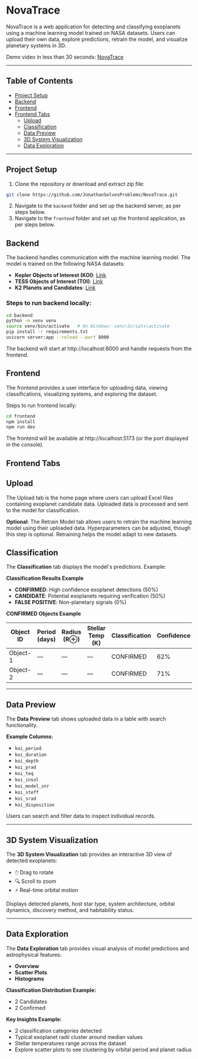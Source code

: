 # NovaTrace

NovaTrace is a web application for detecting and classifying exoplanets using a machine learning model trained on NASA datasets. Users can upload their own data, explore predictions, retrain the model, and visualize planetary systems in 3D.

Demo video in less than 30 seconds: [NovaTrace](https://www.youtube.com/watch?v=dj61c_GsUUk)

---

## Table of Contents

- [Project Setup](#project-setup)
- [Backend](#backend)
- [Frontend](#frontend)
- [Frontend Tabs](#frontend-tabs)
  - [Upload](#upload)
  - [Classification](#classification)
  - [Data Preview](#data-preview)
  - [3D System Visualization](#3d-system-visualization)
  - [Data Exploration](#data-exploration)

---

## Project Setup

1. Clone the repository or download and extract zip file:

```bash
git clone https://github.com/JonathanSolvesProblems/NovaTrace.git
```

2. Navigate to the `backend` folder and set up the backend server, as per steps below.
3. Navigate to the `frontend` folder and set up the frontend application, as per steps below.

## Backend

The backend handles communication with the machine learning model. The model is trained on the following NASA datasets:

- **Kepler Objects of Interest (KOI)**: [Link](https://exoplanetarchive.ipac.caltech.edu/cgi-bin/TblView/nph-tblView?app=ExoTbls&config=cumulative)
- **TESS Objects of Interest (TOI)**: [Link](https://exoplanetarchive.ipac.caltech.edu/cgi-bin/TblView/nph-tblView?app=ExoTbls&config=TOI)
- **K2 Planets and Candidates**: [Link](https://exoplanetarchive.ipac.caltech.edu/cgi-bin/TblView/nph-tblView?app=ExoTbls&config=k2pandc)

### Steps to run backend locally:

```bash
cd backend
python -m venv venv
source venv/bin/activate   # On Windows: venv\Scripts\activate
pip install -r requirements.txt
uvicorn server:app --reload --port 8000
```

The backend will start at http://localhost:8000 and handle requests from the frontend.

## Frontend

The frontend provides a user interface for uploading data, viewing classifications, visualizing systems, and exploring the dataset.

Steps to run frontend locally:

```bash
cd frontend
npm install
npm run dev
```

The frontend will be available at http://localhost:5173 (or the port displayed in the console).

## Frontend Tabs

## Upload

The Upload tab is the home page where users can upload Excel files containing exoplanet candidate data. Uploaded data is processed and sent to the model for classification.

**Optional**: The Retrain Model tab allows users to retrain the machine learning model using their uploaded data. Hyperparameters can be adjusted, though this step is optional. Retraining helps the model adapt to new datasets.

## Classification

The **Classification** tab displays the model's predictions. Example:

**Classification Results Example**

- **CONFIRMED**: High confidence exoplanet detections (50%)
- **CANDIDATE**: Potential exoplanets requiring verification (50%)
- **FALSE POSITIVE**: Non-planetary signals (0%)

**CONFIRMED Objects Example**

| Object ID | Period (days) | Radius (R⊕) | Stellar Temp (K) | Classification | Confidence |
| --------- | ------------- | ----------- | ---------------- | -------------- | ---------- |
| Object-1  | —             | —           | —                | CONFIRMED      | 62%        |
| Object-2  | —             | —           | —                | CONFIRMED      | 71%        |

---

## Data Preview

The **Data Preview** tab shows uploaded data in a table with search functionality.

**Example Columns:**

- `koi_period`
- `koi_duration`
- `koi_depth`
- `koi_prad`
- `koi_teq`
- `koi_insol`
- `koi_model_snr`
- `koi_steff`
- `koi_srad`
- `koi_disposition`

Users can search and filter data to inspect individual records.

---

## 3D System Visualization

The **3D System Visualization** tab provides an interactive 3D view of detected exoplanets:

- 🖱️ Drag to rotate
- 🔍 Scroll to zoom
- ⚡ Real-time orbital motion

Displays detected planets, host star type, system architecture, orbital dynamics, discovery method, and habitability status.

---

## Data Exploration

The **Data Exploration** tab provides visual analysis of model predictions and astrophysical features:

- **Overview**
- **Scatter Plots**
- **Histograms**

**Classification Distribution Example:**

- 2 Candidates
- 2 Confirmed

**Key Insights Example:**

- 2 classification categories detected
- Typical exoplanet radii cluster around median values
- Stellar temperatures range across the dataset
- Explore scatter plots to see clustering by orbital period and planet radius
